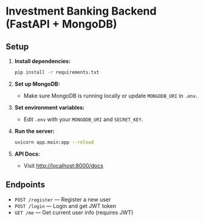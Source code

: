# Investment Banking Backend (FastAPI + MongoDB)

## Setup

1. **Install dependencies:**

   ```sh
   pip install -r requirements.txt
   ```

2. **Set up MongoDB:**

   - Make sure MongoDB is running locally or update `MONGODB_URI` in `.env`.

3. **Set environment variables:**

   - Edit `.env` with your `MONGODB_URI` and `SECRET_KEY`.

4. **Run the server:**

   ```sh
   uvicorn app.main:app --reload
   ```

5. **API Docs:**
   - Visit [http://localhost:8000/docs](http://localhost:8000/docs)

## Endpoints

- `POST /register` — Register a new user
- `POST /login` — Login and get JWT token
- `GET /me` — Get current user info (requires JWT)
